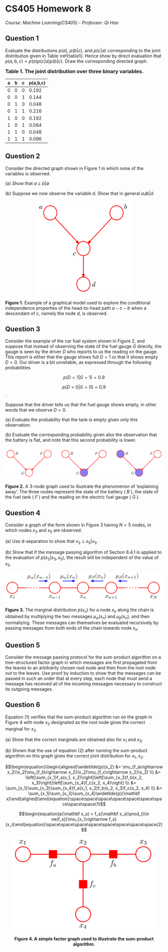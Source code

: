 # CS405 Homework 8

*Course: Machine Learning(CS405) - Professor: Qi Hao*

## Question 1

Evaluate the distributions $p(a)$, $p(b|c)$, and $p(c|a)$ corresponding to the joint distribution given in Table \ref{table1}.  Hence show by direct evaluation that $p(a, b, c) = p(a)p(c|a)p(b|c)$.  Draw the corresponding directed graph.

<b><font size='3'>Table 1. The joint distribution over three binary variables.</font></b>

| a    | b    | c    | p(a,b,c) |
| ---- | ---- | ---- | -------- |
| 0    | 0    | 0    | 0.192    |
| 0    | 0    | 1    | 0.144    |
| 0    | 1    | 0    | 0.048    |
| 0    | 1    | 1    | 0.216    |
| 1    | 0    | 0    | 0.192    |
| 1    | 0    | 1    | 0.064    |
| 1    | 1    | 0    | 0.048    |
| 1    | 1    | 1    | 0.096    |



## Question 2

Consider the directed graph shown in Figure 1 in which none of the variables is observed.

(a) Show that $a ⫫ b|\emptyset$

(b) Suppose we now observe the variable d. Show that in general $a \not ⫫ b | d$.

<p align='middle'>
<img src="./HW8.assets/fig854.png" alt="Figure.1" height='300' width='300' />
</p>

**Figure 1.** Example of a graphical model used to explore the conditional independence properties of the head-to-head path $a-c-b$ when a descendant of $c$, namely the node $d$, is observed.



## Question 3

Consider the example of the car fuel system shown in Figure 2, and suppose that instead of observing the state of the fuel gauge $G$ directly, the gauge is seen by the driver $D$ who reports to us the reading on the gauge. This report is either that the gauge shows full $D = 1$ or that it shows empty $D = 0$. Our driver is a bit unreliable, as expressed through the following probabilities

$$p(D = 1| G = 1) = 0.9$$

$$p(D = 0 | G = 0) = 0.9$$.

Suppose that the driver tells us that the fuel gauge shows empty, in other words that we observe $D = 0$.

(a) Evaluate the probability that the tank is empty given only this observation.

(b) Evaluate the corresponding probability given also the observation that the battery is flat, and note that this second probability is lower.

<img src="./HW8.assets/fig821.png" alt="Figure 2" style="zoom: 50%;" />

**Figure 2.** A 3-node graph used to illustrate the phenomenon of ‘explaining away’. The three nodes represent the state of the battery ( $B$ ), the state of the fuel tank ( $F$ ) and the reading on the electric fuel gauge ( $G$ ).



## Question 4

Consider a graph of the form shown in Figure 3 having $N = 5$ nodes, in which nodes $x_3$ and $x_5$ are observed.

(a) Use d-separation to show that $x_2 ⫫ x_5 | x_3$.

(b) Show that if the message passing algorithm of Section 8.4.1 is applied to the evaluation of $p(x_2|x_3, x_5)$, the result will be independent of the value of $x_5$.

<img src="./HW8.assets/fig838.png" alt="Figure 3" style="zoom:50%;" />

**Figure 3.** The marginal distribution $p(x_n)$ for a node $x_n$ along the chain is obtained by multiplying the two messages $\mu_\alpha(x_n)$ and $\mu_\beta(x_n)$, and then normalizing. These messages can themselves be evaluated recursively by passing messages from both ends of the chain towards node $x_n$.



## Question 5

Consider the message passing protocol for the sum-product algorithm on a tree-structured factor graph in which messages are first propagated from the leaves to an arbitrarily chosen root node and then from the root node out to the leaves. Use proof by induction to show that the messages can be passed in such an order that at every step, each node that must send a message has received all of the incoming messages necessary to construct its outgoing messages.



## Question 6

Equation (1) verifies that the sum-product algorithm run on the graph in Figure 4 with node $x_3$ designated as the root node gives the correct marginal for $x_2$.

(a) Show that the correct marginals are obtained also for $x_1$ and $x_3$.

(b) Shown that the use of equation (2) after running the sum-product algorithm on this graph gives the correct joint distribution for $x_1$, $x_2$.

$$\begin{equation}\begin{aligned}\widetilde{p}(x_2) &= \mu_{f_a\rightarrow x_2}(x_2)\mu_{f_b\rightarrow x_2}(x_2)\mu_{f_c\rightarrow x_2}(x_2) \\\ &= \left[\sum_{x_1}f_a(x_1, x_2)\right]\left[\sum_{x_3}f_b(x_2, x_3)\right]\left[\sum_{x_4}f_c(x_2, x_4)\right] \\\ &= \sum_{x_1}\sum_{x_3}\sum_{x_4}f_a(x_1, x_2)f_b(x_2, x_3)f_c(x_2, x_4) \\\ &= \sum_{x_1}\sum_{x_3}\sum_{x_4}\widetilde{p}(\mathbf x)\end{aligned}\end{equation}\space\space\space\space\space\space\space\space\space(1)$$



$$\begin{equation}p(\mathbf x_s) = f_s(\mathbf x_s)\prod_{i\in ne(f_s)}\mu_{x_i\rightarrow f_s}(x_i)\end{equation}\space\space\space\space\space\space\space\space(2)$$


<p align='middle'>
<img src="./HW8.assets/fig851.png" alt="Figure 4" height="300" width="450" />
</p>

<p align='middle'>
  <b>
Figure 4. A simple factor graph used to illustrate the sum-product algorithm.
  </b>
</p>
